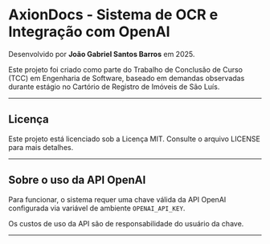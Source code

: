 # AxionDocs - Sistema de OCR e Integração com OpenAI

Desenvolvido por **João Gabriel Santos Barros** em 2025.

Este projeto foi criado como parte do Trabalho de Conclusão de Curso (TCC) em Engenharia de Software, baseado em demandas observadas durante estágio no Cartório de Registro de Imóveis de São Luís.

---

## Licença

Este projeto está licenciado sob a Licença MIT. Consulte o arquivo LICENSE para mais detalhes.

---

## Sobre o uso da API OpenAI

Para funcionar, o sistema requer uma chave válida da API OpenAI configurada via variável de ambiente `OPENAI_API_KEY`.

Os custos de uso da API são de responsabilidade do usuário da chave.

---

